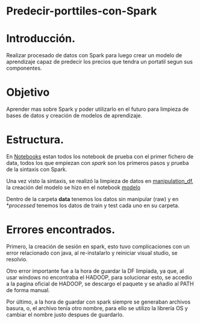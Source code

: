 # Predecir-porttiles-con-Spark

# Introducción.

Realizar procesado de datos con Spark para luego crear un modelo de aprendizaje capaz de predecir los precios que tendra un portatil segun sus componentes.

# Objetivo

Aprender mas sobre Spark y poder utilizarlo en el futuro para limpieza de bases de datos y creación de modelos de aprendizaje.

# Estructura.

En [Notebooks](https://github.com/AdrianNiet/Predecir-porttiles-con-Spark/tree/main/Notebooks) estan todos los notebook de prueba con el primer fichero de data, todos los que empiezan con *spark* son los primeros pasos y prueba de la sintaxis con Spark.

Una vez visto la sintaxis, se realizó la limpieza de datos en [manipulation_df](https://github.com/AdrianNiet/Predecir-porttiles-con-Spark/blob/main/Notebooks/manipulation_df.ipynb), la creación del modelo se hizo en el notebook [modelo](https://github.com/AdrianNiet/Predecir-porttiles-con-Spark/blob/main/Notebooks/modelo.ipynb)

Dentro de la carpeta **data** tenemos los datos sin manipular (raw) y en **processed* tenemos los datos de train y test cada uno en su carpeta.

# Errores encontrados.

Primero, la creación de sesión en spark, esto tuvo complicaciones con un error relacionado con java, al re-instalarlo y reiniciar visual studio, se resolvio.

Otro error importante fue a la hora de guardar la DF limpiada, ya que, al usar windows no encontraba el HADOOP, para solucionar esto, se accedio a la pagina oficial de HADOOP, se descargo el paquete y se añadio al PATH de forma manual.

Por último, a la hora de guardar con spark siempre se generaban archivos basura, o, el archivo tenía otro nombre, para ello se utilizo la librería OS y cambiar el nombre justo despues de guardarlo.
